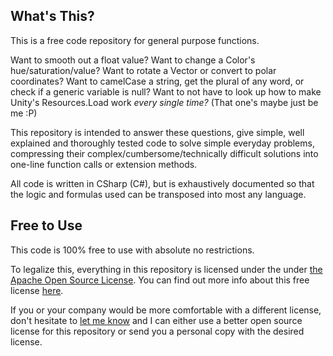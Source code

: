 ## What's This?

This is a free code repository for general purpose functions.

Want to smooth out a float value?
Want to change a Color's hue/saturation/value?
Want to rotate a Vector or convert to polar coordinates?
Want to camelCase a string, get the plural of any word, or check if a generic variable is null?
Want to not have to look up how to make Unity's Resources.Load work *every single time?* (That one's maybe just be me :P)

This repository is intended to answer these questions, give simple, well explained and thoroughly tested code to solve simple everyday problems, compressing their complex/cumbersome/technically difficult solutions into one-line function calls or extension methods.

All code is written in CSharp (C#), but is exhaustively documented so that the logic and formulas used can be transposed into most any language.


## Free to Use

This code is 100% free to use with absolute no restrictions.

To legalize this, everything in this repository is licensed under the under [the Apache Open Source License](https://www.apache.org/licenses/LICENSE-2.0). You can find out more info about this free license [here](https://www.apache.org/free/).

If you or your company would be more comfortable with a different license, don't hesitate to [let me know](mailto:lexdwills@gmail.com) and I can either use a better open source license for this repository or send you a personal copy with the desired license.
